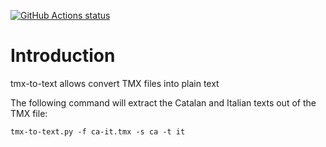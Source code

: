 [![GitHub Actions status](https://github.com/jordimas/tmx-to-text/workflows/Tests/badge.svg)](https://github.com/jordimas/tmx-to-text/actions)

# Introduction

tmx-to-text allows convert TMX files into plain text

The following command will extract the Catalan and Italian texts out of the TMX file:

```
tmx-to-text.py -f ca-it.tmx -s ca -t it
```

